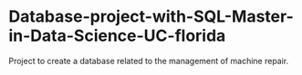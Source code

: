 # Database-project-with-SQL-Master-in-Data-Science-UC-florida
Project to create a database related to the management of machine repair. 
